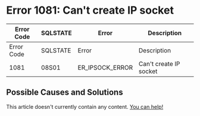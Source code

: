 
# Error 1081: Can't create IP socket


| Error Code | SQLSTATE | Error | Description |
| --- | --- | --- | --- |
| Error Code | SQLSTATE | Error | Description |
| 1081 | 08S01 | ER_IPSOCK_ERROR | Can't create IP socket |




## Possible Causes and Solutions


This article doesn't currently contain any content. [You can help!](/kb/en/writing-and-editing-knowledge-base-articles/)

